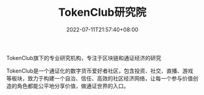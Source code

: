 ﻿---
weight: 
title: "TokenClub研究院"
description: "TokenClub旗下的专业研究机构，专注于区块链和通证经济的研究"
date: 2022-07-11T21:57:40+08:00
lastmod: 2022-07-11T16:45:40+08:00
draft: false
authors: ["浮尘"]
featuredImage: "tokenclubyanjiuyuan.jpg"
link: "https://www.tokenclub.com/web/"
tags: ["研究机构","TokenClub研究院"]
categories: ["navigation"]
navigation: ["研究机构"]
lightgallery: true
toc: true
pinned: false
recommend: false
recommend1: false
---
TokenClub旗下的专业研究机构，专注于区块链和通证经济的研究

TokenClub是一个通证化的数字货币爱好者社区，包含投资、社交、直播、游戏等板块，致力于构建一个自治、信任、高效的社区经济网络，让每一个参与价值创造的角色都能公平地分享价值，做通证世界的入口。